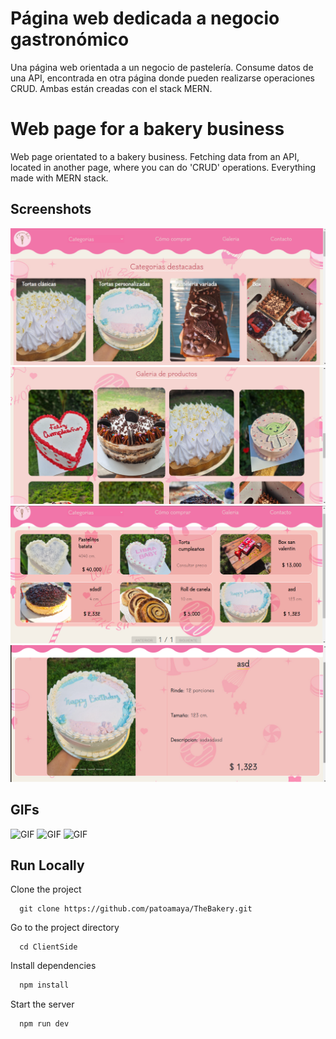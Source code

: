 
#  Página web dedicada a negocio gastronómico

Una página web orientada a un negocio de pastelería. Consume datos de una API, encontrada en otra página donde pueden realizarse operaciones CRUD.
Ambas están creadas con el stack MERN.


# Web page for a bakery business

Web page orientated to a bakery business.
Fetching data from an API, located in another page, where you can do 'CRUD' operations.
Everything made with MERN stack.

## Screenshots

![Screenshot](https://github.com/patoamaya/TheBakery/blob/main/assets/screenshot-client1.png)
![Screenshot](https://github.com/patoamaya/TheBakery/blob/main/assets/screenshot-client2.png)
![Screenshot](https://github.com/patoamaya/TheBakery/blob/main/assets/screenshot-client3.png)
![Screenshot](https://github.com/patoamaya/TheBakery/blob/main/assets/screenshot-client4.png)

## GIFs

![GIF](https://github.com/patoamaya/TheBakery/blob/main/assets/gif-client1.gif)
![GIF](https://github.com/patoamaya/TheBakery/blob/main/assets/gif-client2.gif)
![GIF](https://github.com/patoamaya/TheBakery/blob/main/assets/gif-client3.gif)

## Run Locally

Clone the project

```npm
  git clone https://github.com/patoamaya/TheBakery.git
```

Go to the project directory

```npm
  cd ClientSide
```

Install dependencies

```bash
  npm install
```

Start the server

```bash
  npm run dev
```

